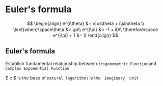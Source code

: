 # Euler's formula
$$
\begin{align}
  e^{i\theta} &= \cos\theta + i\sin\theta \\
  \text{when}\space\theta &= \pi\\
  e^{i\pi} &= -1 + i0\\
  \therefore\space　e^{i\pi} + 1 &= 0
\end{align}
$$

## Euler's formula
Establish fundamental relationship between ` trigonometric Function `and ` Complex Exponential Function `

$ e $ is the base of `natural logarithm` $i$ is the ` imaginary  Unit`

